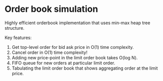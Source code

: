 # Order book simulation
Highly efficient orderbook implementation that uses min-max heap tree structure.

Key features:
1) Get top-level order for bid ask price in O(1) time complexity.
2) Cancel order in O(1) time complexity!
3) Adding new price-point in the limit order book takes O(log N).
4) FIFO queue for new orders at particular limit order.
5) Tabulating the limit order book that shows aggregating order at the limit price.


